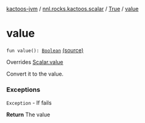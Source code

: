 [kactoos-jvm](../../index.md) / [nnl.rocks.kactoos.scalar](../index.md) / [True](index.md) / [value](.)

# value

`fun value(): `[`Boolean`](https://kotlinlang.org/api/latest/jvm/stdlib/kotlin/-boolean/index.html) [(source)](https://github.com/neonailol/kactoos/blob/master/kactoos-jvm/src/main/kotlin/nnl/rocks/kactoos/scalar/True.kt#L17)

Overrides [Scalar.value](../../nnl.rocks.kactoos/-scalar/value.md)

Convert it to the value.

### Exceptions

`Exception` - If fails

**Return**
The value

